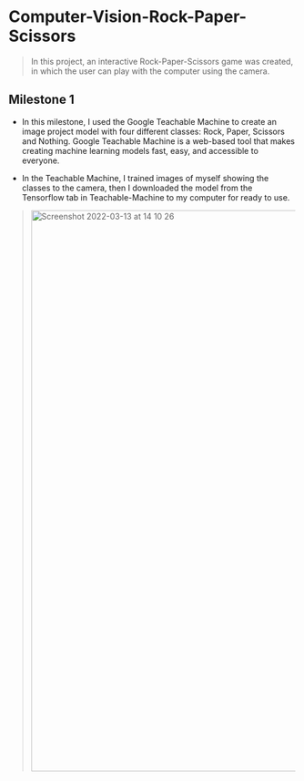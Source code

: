 # Computer-Vision-Rock-Paper-Scissors

> In this project, an interactive Rock-Paper-Scissors game was created, in which the user can play with the computer using the camera.

## Milestone 1

- In this milestone, I used the Google Teachable Machine to create an image project model with four different classes: Rock, Paper, Scissors and Nothing. Google Teachable Machine is a web-based tool that makes creating machine learning models fast, easy, and accessible to everyone.

- In the Teachable Machine, I trained images of myself showing the classes to the camera, then I downloaded the model from the Tensorflow tab in Teachable-Machine to my computer for ready to use.

> <img width="985" alt="Screenshot 2022-03-13 at 14 10 26" src="https://user-images.githubusercontent.com/78314396/158064119-95fd24e5-c96d-408a-a420-1cf99eaa2b78.png">
